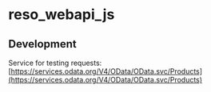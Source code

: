 # reso_webapi_js

## Development

Service for testing requests: [https://services.odata.org/V4/OData/OData.svc/Products](https://services.odata.org/V4/OData/OData.svc/Products)
